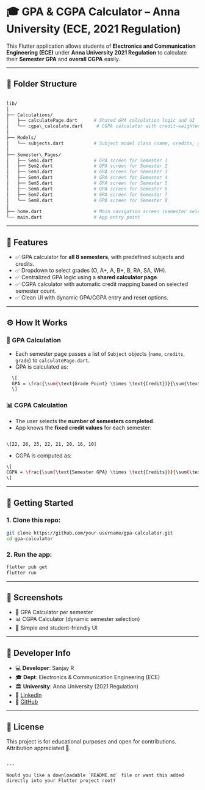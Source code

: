 
# 🎓 GPA & CGPA Calculator – Anna University (ECE, 2021 Regulation)

This Flutter application allows students of **Electronics and Communication Engineering (ECE)** under **Anna University 2021 Regulation** to calculate their **Semester GPA** and **overall CGPA** easily.

---

## 📁 Folder Structure

```bash

lib/
│
├── Calculations/
│   ├── calculatePage.dart      # Shared GPA calculation logic and UI
│   └── cgpa\_calculate.dart     # CGPA calculator with credit-weighted logic
│
├── Models/
│   └── subjects.dart           # Subject model class (name, credits, grade)
│
├── Semester\_Pages/
│   ├── Sem1.dart               # GPA screen for Semester 1
│   ├── Sem2.dart               # GPA screen for Semester 2
│   ├── Sem3.dart               # GPA screen for Semester 3
│   ├── Sem4.dart               # GPA screen for Semester 4
│   ├── Sem5.dart               # GPA screen for Semester 5
│   ├── Sem6.dart               # GPA screen for Semester 6
│   ├── Sem7.dart               # GPA screen for Semester 7
│   └── Sem8.dart               # GPA screen for Semester 8
│
├── home.dart                   # Main navigation screen (semester selection)
└── main.dart                   # App entry point

```

---

## 📱 Features

- ✅ GPA calculator for **all 8 semesters**, with predefined subjects and credits.
- ✅ Dropdown to select grades (O, A+, A, B+, B, RA, SA, WH).
- ✅ Centralized GPA logic using a **shared calculator page**.
- ✅ CGPA calculator with automatic credit mapping based on selected semester count.
- ✅ Clean UI with dynamic GPA/CGPA entry and reset options.

---

## ⚙️ How It Works

### 🧮 GPA Calculation
- Each semester page passes a list of `Subject` objects (`name`, `credits`, `grade`) to `calculatePage.dart`.
- GPA is calculated as:
```bash
  \[
  GPA = \frac{\sum(\text{Grade Point} \times \text{Credit})}{\sum(\text{Credits})}
  \]
```
### 📊 CGPA Calculation
- The user selects the **number of semesters completed**.
- App knows the **fixed credit values** for each semester:
```

\[22, 26, 25, 22, 21, 20, 16, 10]

````
- CGPA is computed as:
```bash
\[
CGPA = \frac{\sum(\text{Semester GPA} \times \text{Credits})}{\sum(\text{Credits})}
\]
```
---

## 🚀 Getting Started

### 1. Clone this repo:
```bash
git clone https://github.com/your-username/gpa-calculator.git
cd gpa-calculator
````

### 2. Run the app:

```bash
flutter pub get
flutter run
```

---

## 📸 Screenshots

* 🧮 GPA Calculator per semester
* 📊 CGPA Calculator (dynamic semester selection)
* 🎯 Simple and student-friendly UI

---

## 📌 Developer Info

* 💻 **Developer**: Sanjay R
* 🎓 **Dept**: Electronics & Communication Engineering (ECE)
* 🏛️ **University**: Anna University (2021 Regulation)
* 🔗 [LinkedIn](https://www.linkedin.com/in/sanjayrameshr)
* 🐙 [GitHub](https://github.com/sanjayrameshr)

---

## 📃 License

This project is for educational purposes and open for contributions. Attribution appreciated 🙌.

```

---

Would you like a downloadable `README.md` file or want this added directly into your Flutter project root?
```
